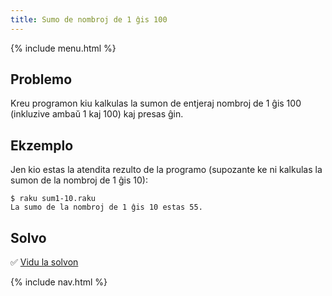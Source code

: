 ```yaml
---
title: Sumo de nombroj de 1 ĝis 100
---
```


{% include menu.html %}

## Problemo

Kreu programon kiu kalkulas la sumon de entjeraj nombroj de 1 ĝis 100 (inkluzive ambaŭ 1 kaj 100) kaj presas ĝin.

## Ekzemplo

Jen kio estas la atendita rezulto de la programo (supozante ke ni kalkulas la sumon de la nombroj de 1 ĝis 10):

```console
$ raku sum1-10.raku
La sumo de la nombroj de 1 ĝis 10 estas 55.
```

## Solvo

✅ [Vidu la solvon](solution)

{% include nav.html %}
